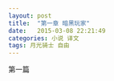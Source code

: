 ```yaml
---
layout: post
title:  "第一章 暗黑玩家"
date:   2015-03-08 22:21:49
categories: 小说 译文
tags: 月光骑士 自由
---
```

第一篇

[jekyll]:      http://jekyllrb.com
[jekyll-gh]:   https://github.com/jekyll/jekyll
[jekyll-help]: https://github.com/jekyll/jekyll-help

